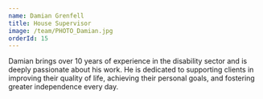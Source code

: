 ```yaml
---
name: Damian Grenfell
title: House Supervisor
image: /team/PHOTO_Damian.jpg
orderId: 15
---
```


Damian brings over 10 years of experience in the disability sector and is deeply passionate about his work. He is dedicated to supporting clients in improving their quality of life, achieving their personal goals, and fostering greater independence every day.